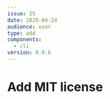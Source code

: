 ```yaml
---
issue: 25
date: 2020-04-24
audience: user
type: add
components:
  - cli
version: 0.0.6
---
```

# Add MIT license
